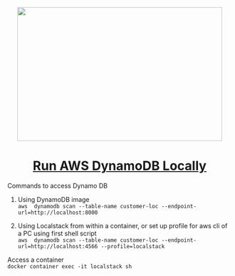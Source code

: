<p align="center">
  <img width="460" height="300" src="https://miro.medium.com/max/1400/1*u7O7aRurf2VdORCanc55Fg.png">
</p>

<h1 align="center"><a href="https://aws.plainenglish.io/run-aws-dynamodb-locally-2788ad73c4db">Run AWS DynamoDB Locally</a></h1>

Commands to access Dynamo DB

1. Using DynamoDB image <br />
```aws  dynamodb scan --table-name customer-loc --endpoint-url=http://localhost:8000```

2. Using Localstack from within a container, or set up profile for aws cli of a PC using first shell script <br />
```aws  dynamodb scan --table-name customer-loc --endpoint-url=http://localhost:4566 --profile=localstack```

Access a container <br />
```docker container exec -it localstack sh```
